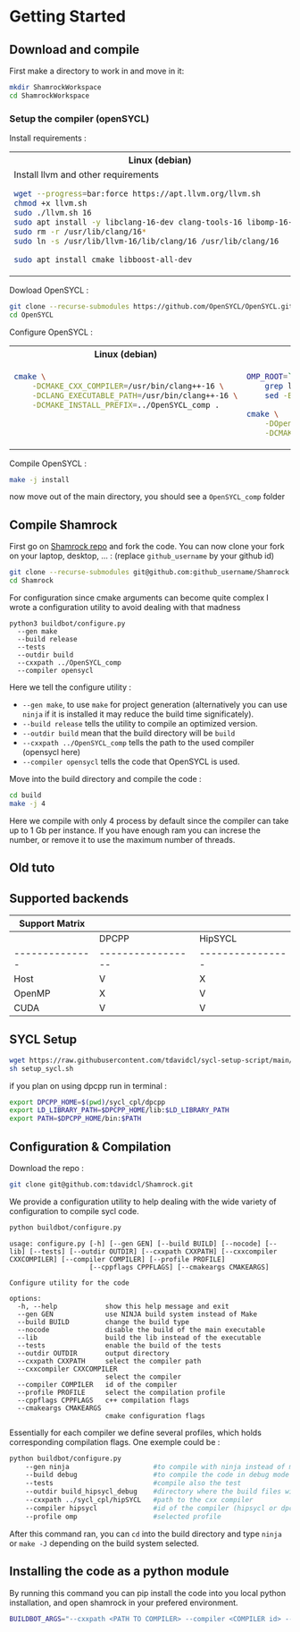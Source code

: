 # Getting Started


## Download and compile 

First make a directory to work in and move in it: 

```bash
mkdir ShamrockWorkspace
cd ShamrockWorkspace
```
### Setup the compiler (openSYCL)

Install requirements : 
<table>
<tr>
<th>Linux (debian)</th>
<th>MacOS</th>
</tr>
<tr>
<td valign="top">
Install llvm and other requirements

```bash
wget --progress=bar:force https://apt.llvm.org/llvm.sh
chmod +x llvm.sh
sudo ./llvm.sh 16
sudo apt install -y libclang-16-dev clang-tools-16 libomp-16-dev
sudo rm -r /usr/lib/clang/16*
sudo ln -s /usr/lib/llvm-16/lib/clang/16 /usr/lib/clang/16

sudo apt install cmake libboost-all-dev
```
</td>
<td valign="top">

```bash
brew install cmake
brew install libomp
brew install boost
```
</td>
</tr>
</table>

Dowload OpenSYCL : 

```bash
git clone --recurse-submodules https://github.com/OpenSYCL/OpenSYCL.git
cd OpenSYCL
```

Configure OpenSYCL : 

<table>
<tr>
<th>Linux (debian)</th>
<th>MacOS</th>
</tr>
<tr>
<td valign="top">

```bash
cmake \
    -DCMAKE_CXX_COMPILER=/usr/bin/clang++-16 \
    -DCLANG_EXECUTABLE_PATH=/usr/bin/clang++-16 \
    -DCMAKE_INSTALL_PREFIX=../OpenSYCL_comp .
```
</td>
<td valign="top">

```bash
OMP_ROOT=` brew list libomp | 
    grep libomp.a | 
    sed -E "s/\/lib\/.*//"`

cmake \
    -DOpenMP_ROOT=$OMP_ROOT \
    -DCMAKE_INSTALL_PREFIX=../OpenSYCL_comp .
```
</td>
</tr>
</table>

Compile OpenSYCL : 

```bash
make -j install
```

now move out of the main directory, you should see a `OpenSYCL_comp` folder

## Compile Shamrock

First go on [Shamrock repo](https://github.com/tdavidcl/Shamrock) and fork the code. You can now clone your fork on your laptop, desktop, ... : (replace `github_username` by your github id)

```bash
git clone --recurse-submodules git@github.com:github_username/Shamrock.git
cd Shamrock
```

For configuration since cmake arguments can become quite complex 
I wrote a configuration utility to avoid dealing with that madness 

```
python3 buildbot/configure.py 
  --gen make 
  --build release 
  --tests 
  --outdir build 
  --cxxpath ../OpenSYCL_comp 
  --compiler opensycl
```

Here we tell the configure utility :
- `--gen make`, to use `make` for project generation (alternatively you can use `ninja` if it is installed it may reduce the build time significately). 
- `--build release` tells the utility to compile an optimized version. 
- `--outdir build` mean that the build directory will be `build`
- `--cxxpath ../OpenSYCL_comp` tells the path to the used compiler (opensycl here)
- `--compiler opensycl` tells the code that OpenSYCL is used.

Move into the build directory and compile the code : 

```bash
cd build
make -j 4
```

Here we compile with only 4 process by default since the compiler can take up to 1 Gb per instance. If you have enough ram you can increse the number, or remove it to use the maximum number of threads.







## Old tuto



## Supported backends



| Support Matrix |                 |                |         
|--------------|-----------------|----------------|
|              | DPCPP           | HipSYCL        |         
|--------------|-----------------|----------------|
| Host         | V               |      X         | 
| OpenMP       | X               |       V        |      
| CUDA         |       V         |       V        |  

## SYCL Setup

```bash
wget https://raw.githubusercontent.com/tdavidcl/sycl-setup-script/main/setup_sycl.sh
sh setup_sycl.sh
```

if you plan on using dpcpp run in terminal : 
```bash
export DPCPP_HOME=$(pwd)/sycl_cpl/dpcpp 
export LD_LIBRARY_PATH=$DPCPP_HOME/lib:$LD_LIBRARY_PATH
export PATH=$DPCPP_HOME/bin:$PATH
```


## Configuration & Compilation

Download the repo : 
```bash
git clone git@github.com:tdavidcl/Shamrock.git
```

We provide a configuration utility to help dealing with the wide variety of configuration to compile sycl code.
```bash
python buildbot/configure.py
```

```
usage: configure.py [-h] [--gen GEN] [--build BUILD] [--nocode] [--lib] [--tests] [--outdir OUTDIR] [--cxxpath CXXPATH] [--cxxcompiler CXXCOMPILER] [--compiler COMPILER] [--profile PROFILE]
                    [--cppflags CPPFLAGS] [--cmakeargs CMAKEARGS]

Configure utility for the code

options:
  -h, --help            show this help message and exit
  --gen GEN             use NINJA build system instead of Make
  --build BUILD         change the build type
  --nocode              disable the build of the main executable
  --lib                 build the lib instead of the executable
  --tests               enable the build of the tests
  --outdir OUTDIR       output directory
  --cxxpath CXXPATH     select the compiler path
  --cxxcompiler CXXCOMPILER
                        select the compiler
  --compiler COMPILER   id of the compiler
  --profile PROFILE     select the compilation profile
  --cppflags CPPFLAGS   c++ compilation flags
  --cmakeargs CMAKEARGS
                        cmake configuration flags

```

Essentially for each compiler we define several profiles, which holds corresponding compilation flags. 
One exemple could be :
```bash
python buildbot/configure.py 
    --gen ninja                     #to compile with ninja instead of make
    --build debug                   #to compile the code in debug mode
    --tests                         #compile also the test
    --outdir build_hipsycl_debug    #directory where the build files will be held
    --cxxpath ../sycl_cpl/hipSYCL   #path to the cxx compiler
    --compiler hipsycl              #id of the compiler (hipsycl or dpcpp)
    --profile omp                   #selected profile
```

After this command ran, you can `cd` into the build directory and type `ninja` or `make -J` depending on the build system selected.


## Installing the code as a python module

By running this command you can pip install the code into you local python installation, and open shamrock in your prefered environment.
```bash
BUILDBOT_ARGS="--cxxpath <PATH TO COMPILER> --compiler <COMPILER id> --profile <PROFILE>" pip install -e .
```